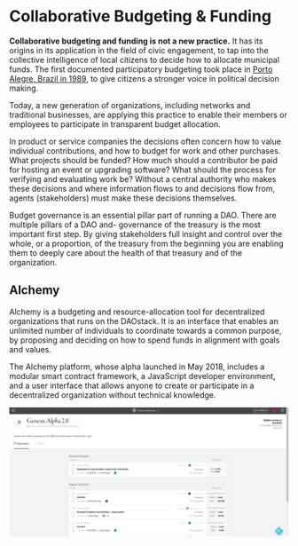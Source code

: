 # Collaborative Budgeting & Funding

**Collaborative budgeting and funding is not a new practice.** It has its origins in its application in the field of civic engagement, to tap into the collective intelligence of local citizens to decide how to allocate municipal funds. The first documented participatory budgeting took place in [Porto Alegre, Brazil in 1989](http://www.participatorybudgeting.org.uk/documents/the%20PB%20Porto%20Alegre-%20History.pdf), to give citizens a stronger voice in political decision making.

Today, a new generation of organizations, including networks and traditional businesses, are applying this practice to enable their members or employees to participate in transparent budget allocation.

In product or service companies the decisions often concern how to value individual contributions, and how to budget for work and other purchases. What projects should be funded? How much should a contributor be paid for hosting an event or upgrading software? What should the process for verifying and evaluating work be? Without a central authority who makes these decisions and where information flows to and decisions flow from, agents \(stakeholders\) must make these decisions themselves.

Budget governance is an essential pillar part of running a DAO. There are multiple pillars of a DAO and-  governance of the treasury is the most important first step. By giving stakeholders full insight and control over the whole, or a proportion, of the treasury from the beginning you are enabling them to deeply care about the health of that treasury and of the organization.

## Alchemy

Alchemy is a budgeting and resource-allocation tool for decentralized organizations that runs on the DAOstack. It is an interface that enables an unlimited number of individuals to coordinate towards a common purpose, by proposing and deciding on how to spend funds in alignment with goals and values.

The Alchemy platform, whose alpha launched in May 2018, includes a modular smart contract framework, a JavaScript developer environment, and a user interface that allows anyone to create or participate in a decentralized organization without technical knowledge.  


![A screenshot of the alpha version of Alchemy from January 2019 ](../.gitbook/assets/image%20%283%29.png)

